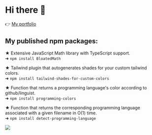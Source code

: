 # Hi there 👋

👉 [My portfolio](https://lorenzobloedow.com) 

<!-- [My developerlookup](https://developerlookup.com/LorenzoBloedow) -->

## My published npm packages:

★ Extensive JavaScript Math library with TypeScript support.</br>
➜ `npm install BloatedMath`

★ Tailwind plugin that autogenerates shades for your custom tailwind colors.</br>
➜ `npm install tailwind-shades-for-custom-colors`

★ Function that returns a programming language's color according to github/linguist.</br>
➜ `npm install programming-colors`

★ Function that returns the corresponding programming language associated with a given filename in O(1) time.</br>
➜ `npm install detect-programming-language`

![](https://komarev.com/ghpvc/?username=LorenzoBloedow&color=brightgreen)
